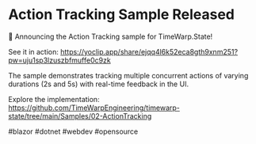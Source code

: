 # Action Tracking Sample Released

🎯 Announcing the Action Tracking sample for TimeWarp.State!

See it in action: https://yoclip.app/share/ejqq4l6k52eca8gth9xnm251?pw=uju1sp3lzuszbfmuffe0c9zk

The sample demonstrates tracking multiple concurrent actions of varying durations (2s and 5s) with real-time feedback in the UI.

Explore the implementation: https://github.com/TimeWarpEngineering/timewarp-state/tree/main/Samples/02-ActionTracking

#blazor #dotnet #webdev #opensource
